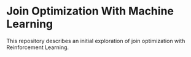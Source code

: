 # Join Optimization With Machine Learning

This repository describes an initial exploration of join optimization with Reinforcement Learning.